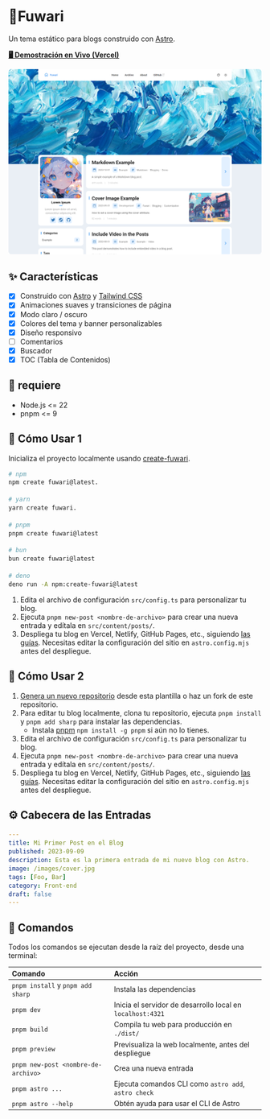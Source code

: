 # 🍥Fuwari

Un tema estático para blogs construido con [Astro](https://astro.build).

[**🖥️ Demostración en Vivo (Vercel)**](https://fuwari.vercel.app)

![Imagen de Vista Previa](https://raw.githubusercontent.com/saicaca/resource/main/fuwari/home.png)

## ✨ Características

- [x] Construido con [Astro](https://astro.build) y [Tailwind CSS](https://tailwindcss.com)
- [x] Animaciones suaves y transiciones de página
- [x] Modo claro / oscuro
- [x] Colores del tema y banner personalizables
- [x] Diseño responsivo
- [ ] Comentarios
- [x] Buscador
- [x] TOC (Tabla de Contenidos)

## 👀 requiere

- Node.js <= 22
- pnpm <= 9

## 🚀 Cómo Usar 1

Inicializa el proyecto localmente usando [create-fuwari](https://github.com/L4Ph/create-fuwari).

```sh
# npm
npm create fuwari@latest.

# yarn
yarn create fuwari.

# pnpm
pnpm create fuwari@latest

# bun
bun create fuwari@latest

# deno
deno run -A npm:create-fuwari@latest
```

1. Edita el archivo de configuración `src/config.ts` para personalizar tu blog.
2. Ejecuta `pnpm new-post <nombre-de-archivo>` para crear una nueva entrada y edítala en `src/content/posts/`.
3. Despliega tu blog en Vercel, Netlify, GitHub Pages, etc., siguiendo [las guías](https://docs.astro.build/en/guides/deploy/). Necesitas editar la configuración del sitio en `astro.config.mjs` antes del despliegue.

## 🚀 Cómo Usar 2

1. [Genera un nuevo repositorio](https://github.com/saicaca/fuwari/generate) desde esta plantilla o haz un fork de este repositorio.
2. Para editar tu blog localmente, clona tu repositorio, ejecuta `pnpm install` y `pnpm add sharp` para instalar las dependencias.
   - Instala [pnpm](https://pnpm.io) `npm install -g pnpm` si aún no lo tienes.
3. Edita el archivo de configuración `src/config.ts` para personalizar tu blog.
4. Ejecuta `pnpm new-post <nombre-de-archivo>` para crear una nueva entrada y edítala en `src/content/posts/`.
5. Despliega tu blog en Vercel, Netlify, GitHub Pages, etc., siguiendo [las guías](https://docs.astro.build/en/guides/deploy/). Necesitas editar la configuración del sitio en `astro.config.mjs` antes del despliegue.

## ⚙️ Cabecera de las Entradas

```yaml
---
title: Mi Primer Post en el Blog
published: 2023-09-09
description: Esta es la primera entrada de mi nuevo blog con Astro.
image: /images/cover.jpg
tags: [Foo, Bar]
category: Front-end
draft: false
---
```

## 🧞 Comandos

Todos los comandos se ejecutan desde la raíz del proyecto, desde una terminal:

| Comando                             | Acción                                                     |
| :---------------------------------- | :--------------------------------------------------------- |
| `pnpm install` y `pnpm add sharp`   | Instala las dependencias                                   |
| `pnpm dev`                          | Inicia el servidor de desarrollo local en `localhost:4321` |
| `pnpm build`                        | Compila tu web para producción en `./dist/`                |
| `pnpm preview`                      | Previsualiza la web localmente, antes del despliegue       |
| `pnpm new-post <nombre-de-archivo>` | Crea una nueva entrada                                     |
| `pnpm astro ...`                    | Ejecuta comandos CLI como `astro add`, `astro check`       |
| `pnpm astro --help`                 | Obtén ayuda para usar el CLI de Astro                      |
